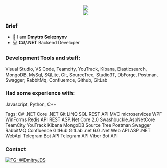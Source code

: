 
<p align="center">
<img src="https://github-readme-stats.vercel.app/api?username=DmitryJDS&show_icons=true&title_color=33b59b&icon_color=33b59b" />
<br>
<img src="https://hits.seeyoufarm.com/api/count/incr/badge.svg?url=https%3A%2F%2Fgithub.com%2FDmitryJDS&count_bg=%23BE15DC&title_bg=%23555555&icon=&icon_color=%23E7E7E7&title=page%20views&edge_flat=false"/>
</p>

### Brief
- 🤖 I am **Dmytro Seleznyov**
- 💻 **С#/.NET** Backend Developer

### **Development Tools and stuff:** 
Visual Studio, VS Code, Teamcity, YouTrack, Kibana, Elasticsearch, MongoDB, MySql, SQLite, Git, SourceTree, Studio3T, DbForge, Postman, Swagger, RabbitMq, Confluemce, Github, GitLab

### **Had some experience with:**
Javascript, Python, C++

Tags:
C# .NET Core .NET Git LINQ SQL REST API MVC microservices WPF WinForms Redis API REST ASP.Net Core 2.0 Swashbuckle.AspNetCore TeamCity YouTrack Kibana MongoDB Source Tree Postman Swagger RabbitMQ Confluence GitHub GitLab .net 6.0 .Net Web API ASP .NET WebApi Telegram Bot API Telegram API Viber Bot API

### Contact
[![TG: @DmitryJDS](https://img.shields.io/badge/Telegram---?logo=telegram&style=for-the-badge&color=blue)](//t.me/DmitryJDS)

